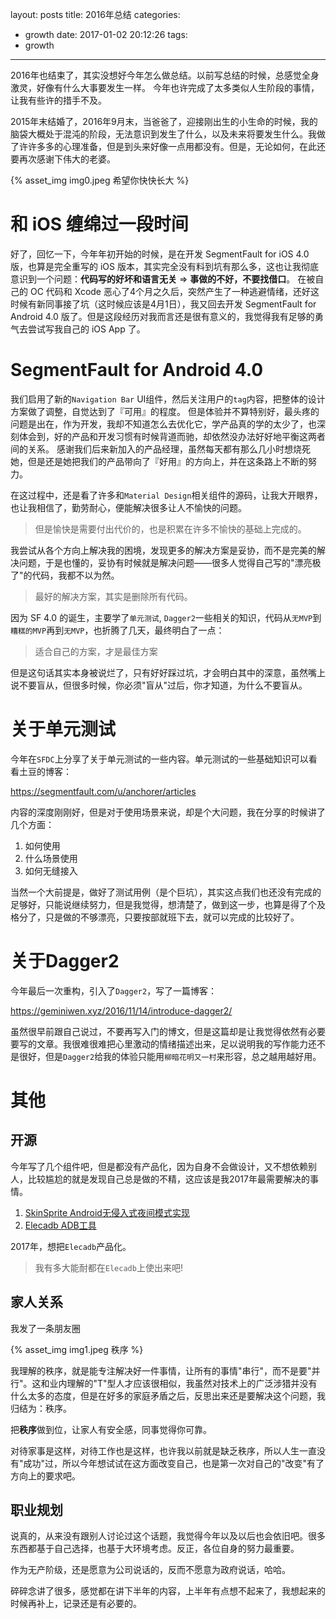 layout: posts
title: 2016年总结
categories:
  - growth
date: 2017-01-02 20:12:26
tags:
  - growth
---


2016年也结束了，其实没想好今年怎么做总结。以前写总结的时候，总感觉全身激灵，好像有什么大事要发生一样。
今年也许完成了太多类似人生阶段的事情，让我有些许的措手不及。

2015年末结婚了，2016年9月末，当爸爸了，迎接刚出生的小生命的时候，我的脑袋大概处于混沌的阶段，无法意识到发生了什么，以及未来将要发生什么。我做了许许多多的心理准备，但是到头来好像一点用都没有。但是，无论如何，在此还要再次感谢下伟大的老婆。

<!-- more -->

{% asset_img img0.jpeg 希望你快快长大 %}

# 和 iOS 缠绵过一段时间

好了，回忆一下，今年年初开始的时候，是在开发 SegmentFault for iOS 4.0 版，也算是完全重写的 iOS 版本，其实完全没有料到坑有那么多，这也让我彻底意识到一个问题：**代码写的好坏和语言无关** => **事做的不好，不要找借口**。 在被自己的 OC 代码和 Xcode 恶心了4个月之久后，突然产生了一种逃避情绪，还好这时候有新同事接了坑（这时候应该是4月1日），我又回去开发 SegmentFault for Android 4.0 版了。但是这段经历对我而言还是很有意义的，我觉得我有足够的勇气去尝试写我自己的 iOS App 了。


# SegmentFault for Android 4.0

我们启用了新的`Navigation Bar` UI组件，然后关注用户的`tag`内容，把整体的设计方案做了调整，自觉达到了『可用』的程度。 但是体验并不算特别好，最头疼的问题是出在，作为开发，我却不知道怎么去优化它，学产品真的学的太少了，也深刻体会到，好的产品和开发习惯有时候背道而驰，却依然没办法好好地平衡这两者间的关系。
感谢我们后来新加入的产品经理，虽然每天都有那么几小时想烧死她，但是还是她把我们的产品带向了『好用』的方向上，并在这条路上不断的努力。

在这过程中，还是看了许多和`Material Design`相关组件的源码，让我大开眼界，也让我相信了，勤劳耐心，便能解决很多让人不愉快的问题。

> 但是愉快是需要付出代价的，也是积累在许多不愉快的基础上完成的。

我尝试从各个方向上解决我的困境，发现更多的解决方案是妥协，而不是完美的解决问题，于是也懂的，妥协有时候就是解决问题——很多人觉得自己写的"漂亮极了"的代码，我都不以为然。

> 最好的解决方案，其实是删除所有代码。

因为 SF 4.0 的诞生，主要学了`单元测试`, `Dagger2`一些相关的知识，代码从`无MVP`到`糟糕的MVP`再到`无MVP`，也折腾了几天，最终明白了一点：

> 适合自己的方案，才是最佳方案

但是这句话其实本身被说烂了，只有好好踩过坑，才会明白其中的深意，虽然嘴上说不要盲从，但很多时候，你必须"盲从"过后，你才知道，为什么不要盲从。

# 关于单元测试

今年在`SFDC`上分享了关于单元测试的一些内容。单元测试的一些基础知识可以看看土豆的博客：

https://segmentfault.com/u/anchorer/articles


内容的深度刚刚好，但是对于使用场景来说，却是个大问题，我在分享的时候讲了几个方面：

1. 如何使用
2. 什么场景使用
3. 如何无缝接入

当然一个大前提是，做好了测试用例（是个巨坑），其实这点我们也还没有完成的足够好，只能说继续努力，但是我觉得，想清楚了，做到这一步，也算是得了个及格分了，只是做的不够漂亮，只要按部就班下去，就可以完成的比较好了。

# 关于Dagger2

今年最后一次重构，引入了`Dagger2`，写了一篇博客：

https://geminiwen.xyz/2016/11/14/introduce-dagger2/

虽然很早前跟自己说过，不要再写入门的博文，但是这篇却是让我觉得依然有必要要写的文章。我很难很难把心里激动的情绪描述出来，足以说明我的写作能力还不是很好，但是`Dagger2`给我的体验只能用`柳暗花明又一村`来形容，总之越用越好用。

# 其他

## 开源

今年写了几个组件吧，但是都没有产品化，因为自身不会做设计，又不想依赖别人，比较尴尬的就是发现自己总是做的不精，这应该是我2017年最需要解决的事情。

1. [SkinSprite Android无侵入式夜间模式实现](https://github.com/geminiwen/SkinSprite)
2. [Elecadb ADB工具](https://github.com/geminiwen/elecadb)

2017年，想把`Elecadb`产品化。

> 我有多大能耐都在`Elecadb`上使出来吧!

## 家人关系

我发了一条朋友圈

{% asset_img img1.jpeg 秩序 %}

我理解的秩序，就是能专注解决好一件事情，让所有的事情"串行"，而不是要"并行"。这和业内理解的"T"型人才应该很相似，我虽然对技术上的广泛涉猎并没有什么太多的态度，但是在好多的家庭矛盾之后，反思出来还是要解决这个问题，我归结为：秩序。

把**秩序**做到位，让家人有安全感，同事觉得你可靠。

对待家事是这样，对待工作也是这样，也许我以前就是缺乏秩序，所以人生一直没有"成功"过，所以今年想试试在这方面改变自己，也是第一次对自己的"改变"有了方向上的要求吧。


## 职业规划

说真的，从来没有跟别人讨论过这个话题，我觉得今年以及以后也会依旧吧。很多东西都基于自己选择，也基于大环境考虑。反正，各位自身的努力最重要。

作为无产阶级，还是愿意为公司说话的，反而不愿意为政府说话，哈哈。

碎碎念讲了很多，感觉都在讲下半年的内容，上半年有点想不起来了，我想起来的时候再补上，记录还是有必要的。